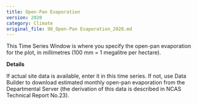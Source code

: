 ```yaml
---
title: Open-Pan Evaporation
version: 2020
category: Climate
original_file: 98_Open-Pan Evaporation_2020.md
---
```


This Time Series Window is where you
specify the open-pan evaporation for the plot, in millimetres (100 mm =
1 megalitre per hectare).

**Details**

If actual site data is available, enter it in this time series. If not,
use Data Builder to download estimated monthly
open-pan evaporation from the Departmental
Server (the derivation of this data is
described in NCAS Technical Report
No.23).
